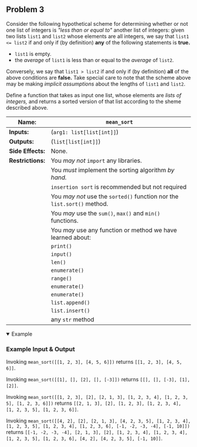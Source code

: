 ## Problem 3

Consider the following hypothetical scheme for determining whether or not one list of integers is *"less than or equal to"* another list of integers: given two lists `list1` and `list2` whose elements are all integers, we say that `list1 <= list2` if and only if (by definition) **any** of the following statements is **true.**

- `list1` is empty.
- the *average* of `list1` is less than or equal to the *average* of `list2`.

Conversely, we say that `list1 > list2` if and only if (by definition) **all** of the above conditions are **false.** 
Take special care to note that the scheme above may be making *implicit assumptions* about the lengths of `list1` and `list2`.

Define a function that takes as input one list, whose elements are *lists of integers,* and returns a sorted version of that list according to the sheme described above.

| **Name:**         | `mean_sort`                                                             |
| ----------------- | -----------                                                             |
| **Inputs:**       | (`arg1: list[list[int]]`)                                               |
| **Outputs:**      | (`list[list[int]]`)                                                     |
| **Side Effects:** | None.                                                                   |
| **Restrictions:** | You *may not* `import` any libraries.                                   |
|                   | You *must* implement the sorting algorithm *by hand.*                   |
|                   |     `insertion sort` is recommended but not required                    |
|                   | You *may not* use the `sorted()` function nor the `list.sort()` method. |
|                   | You *may* use the `sum()`, `max()` and `min()` functions.               |
|                   | You *may* use any function or method we have learned about:             |
|                   |     `print()`                                                           |
|                   |     `input()`                                                           |
|                   |     `len()`                                                             |
|                   |     `enumerate()`                                                       |
|                   |     `range()`                                                           |
|                   |     `enumerate()`                                                       |
|                   |     `enumerate()`                                                       |
|                   |     `list.append()`                                                     |
|                   |     `list.insert()`                                                     |
|                   |     any `str` method                                                    |

<details open><summary>Example</summary>

### Example Input & Output

Invoking `mean_sort([[1, 2, 3], [4, 5, 6]])` returns `[[1, 2, 3], [4, 5, 6]]`.

Invoking `mean_sort([[1], [], [2], [], [-3]])` returns `[[], [], [-3], [1], [2]]`.

Invoking `mean_sort([[1, 2, 3], [2], [2, 1, 3], [1, 2, 3, 4], [1, 2, 3, 5], [1, 2, 3, 6]])` returns `[[2, 1, 3], [2], [1, 2, 3], [1, 2, 3, 4], [1, 2, 3, 5], [1, 2, 3, 6]]`.

Invoking `mean_sort([[4, 2], [2], [2, 1, 3], [4, 2, 3, 5], [1, 2, 3, 4], [1, 2, 3, 5], [1, 2, 3, 4], [1, 2, 3, 6], [-1, -2, -3, -4], [-1, 10]])` returns `[[-1, -2, -3, -4], [2, 1, 3], [2], [1, 2, 3, 4], [1, 2, 3, 4], [1, 2, 3, 5], [1, 2, 3, 6], [4, 2], [4, 2, 3, 5], [-1, 10]]`.

</details>
